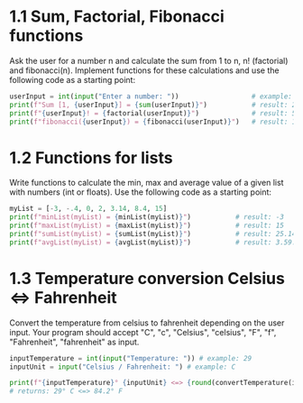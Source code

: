 # 1.1 Sum, Factorial, Fibonacci functions

Ask the user for a number n and calculate the sum from 1 to n, n! (factorial) and fibonacci(n). Implement functions for these calculations and use the following code as a starting point:

```python
userInput = int(input("Enter a number: "))                  # example: 7
print(f"Sum [1, {userInput}] = {sum(userInput)}")           # result: 28
print(f"{userInput}! = {factorial(userInput)}")             # result: 5040
print(f"fibonacci({userInput}) = {fibonacci(userInput)}")   # result: 13
```

# 1.2 Functions for lists

Write functions to calculate the min, max and average value of a given list with numbers (int or floats).
Use the following code as a starting point:

```python
myList = [-3, -.4, 0, 2, 3.14, 8.4, 15]
print(f"minList(myList) = {minList(myList)}")           # result: -3
print(f"maxList(myList) = {maxList(myList)}")           # result: 15
print(f"sumList(myList) = {sumList(myList)}")           # result: 25.14
print(f"avgList(myList) = {avgList(myList)}")           # result: 3.59...
```

# 1.3 Temperature conversion Celsius <=> Fahrenheit

Convert the temperature from celsius to fahrenheit depending on the user input. Your program should accept "C", "c", "Celsius", "celsius", "F", "f", "Fahrenheit", "fahrenheit" as input.

```python
inputTemperature = int(input("Temperature: ")) # example: 29
inputUnit = input("Celsius / Fahrenheit: ") # example: C

print(f"{inputTemperature}° {inputUnit} <=> {round(convertTemperature(inputTemperature, inputUnit),2)}° {convertUnit(inputUnit)}")
# returns: 29° C <=> 84.2° F
```
